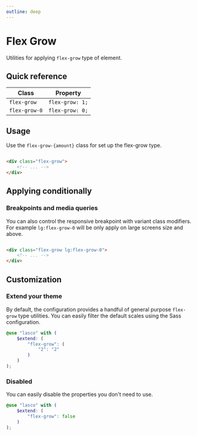 ```yaml
---
outline: deep
---
```


# Flex Grow

Utilities for applying `flex-grow` type of element.

## Quick reference

| Class         | Property        |
|---------------|-----------------|
| `flex-grow`   | `flex-grow: 1;` |
| `flex-grow-0` | `flex-grow: 0;` |

## Usage

Use the `flex-grow-{amount}` class for set up the flex-grow type.

```html

<div class="flex-grow">
    <!-- ... -->
</div>
```

## Applying conditionally

### Breakpoints and media queries

You can also control the responsive breakpoint with variant class modifiers. For example `lg:flex-grow-0` will be only
apply on large screens size and above.

```html

<div class="flex-grow lg:flex-grow-0">
    <!-- ... -->
</div>
```

## Customization

### Extend your theme

By default, the configuration provides a handful of general purpose `flex-grow` type utilities. You can easily filter
the default scales using the Sass configuration.

```scss
@use "lasco" with (
    $extend: (
        "flex-grow": (
            "2": "2"
        )
    )
);
```

### Disabled

You can easily disable the properties you don't need to use.

```scss
@use "lasco" with (
    $extend: (
        "flex-grow": false
    )
);
```

